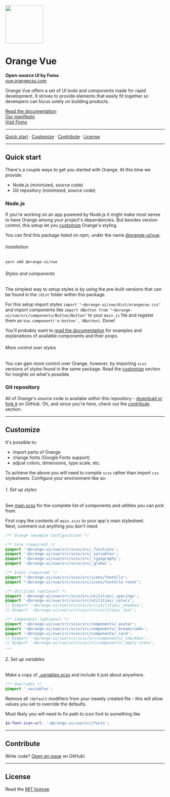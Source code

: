 <img src="https://orangecss.com/images/empty-state.svg" width="120px" />

# Orange Vue
**Open-source UI by Fomo**  
[vue.orangecss.com](https://vue.orangecss.com)  

Orange Vue offers a set of UI tools and components made for rapid development. It strives to provide elements that easily fit together so developers can focus solely on building products.

[Read the documentation](https://vue.orangecss.com//?path=/docs/1-getting-started-install--install)  
[Our manifesto](https://vue.orangecss.com/?path=/docs/0-overview-manifesto--manifesto)   
[Visit Fomo](https://fomo.com)

---

[Quick start](#quick-start) · [Customize](#customize) · [Contribute](#contribute) · [License](#license)

---

## Quick start
There's a couple ways to get you started with Orange. At this time we provide:
- Node.js (minimized, source code)
- Git repository (minimized, source code)


### Node.js
If you're working on an app powered by Node.js it might make most sense to have Orange among your project's dependencies. But besides version control, this setup let you [customize](#customize) Orange's styling.

You can find this package listed on npm, under the name [@orange-ui/vue](https://www.npmjs.com/package/@orange-ui/vue).

###### Installation

``` sh
yarn add @orange-ui/vue
```

###### Styles and components
The simplest way to setup styles is by using the pre-built versions that can be found in the `/dist` folder within this package.

For this setup import styles `import "~@orange-ui/vue/dist/orangevue.css"` and import components like `import OButton from "~@orange-ui/vue/src/components/Button/Button"` to your `main.js` file and register them as `Vue.component('o-button', OButton)`. Done!

You'll probably want to [read the documentation](https://vue.orangecss.com//?path=/docs/1-getting-started-install--install) for examples and explanations of available components and their props.

###### More control over styles
You can gain more control over Orange, however, by importing `scss` versions of styles found in the same package. Read the [customize](#customize) section for insights on what's possible.



### Git repository
All of Orange's source code is availabe within this repository - [download or fork it](https://github.com/orangeui/orange) on GitHub. Oh, and since you're here, check out the [contribute](#contribute) section.

---

## Customize
It's possible to:

- import parts of Orange
- change fonts (Google Fonts support)
- adjust colors, dimensions, type scale, etc.

To achieve the above you will need to compile `scss` rather than import `css` stylesheets. Configure your environment like so:

###### 1. Set up styles
See [main.scss](https://github.com/orangeui/orange/blob/master/src/scss/src/main.scss) for the complete list of components and utilities you can pick from.  

First copy the contents of `main.scss` to your app's main stylesheet.  
Next, comment out anything you don't need.

``` scss
/** Orange (example configuration) */

/** Core (required) */
@import '~@orange-ui/vue/src/scss/src/_functions';
@import '~@orange-ui/vue/src/scss/src/_variables';
@import '~@orange-ui/vue/src/scss/src/_typography';
@import '~@orange-ui/vue/src/scss/src/_global';

/** Icons (required) */
@import "~@orange-ui/vue/src/scss/src/icons/fontello";
@import "~@orange-ui/vue/src/scss/src/icons/fontello-reset";

/** Utilities (optional) */
@import '~@orange-ui/vue/src/scss/src/utilities/_spacings';
@import '~@orange-ui/vue/src/scss/src/utilities/_colors';
// @import '~@orange-ui/vue/src/scss/src/utilities/_shadows';
// @import '~@orange-ui/vue/src/scss/src/utilities/_text';

/** Components (optional) */
@import '~@orange-ui/vue/src/scss/src/components/_avatar';
@import '~@orange-ui/vue/src/scss/src/components/_breadcrumbs';
@import '~@orange-ui/vue/src/scss/src/components/_card';
// @import '~@orange-ui/vue/src/scss/src/components/_checkbox';
// @import '~@orange-ui/vue/src/scss/src/components/_empty-state';
...
```

###### 2. Set up variables
Make a copy of [_variables.scss](https://github.com/orangeui/orange/blob/master/src/scss/src/_variables.scss) and include it just about anywhere.

``` scss
/** Overrides */
@import '_variables';
```
Remove all `!default` modifiers from your newely created file - this will allow values you set to override the defaults.

Most likely you will need to fix path to icon font to something like
```scss
$o-font-icon-url: '~@orange-ui/vue/src/fonts';
```

---

## Contribute
Write code? [Open an issue](https://github.com/orangeui/orange/issues) on GitHub!

---

## License
Read the [MIT license](https://github.com/orangeui/orange/blob/master/LICENSE).


